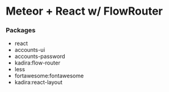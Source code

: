 # Meteor + React w/ FlowRouter

### Packages
* react
* accounts-ui
* accounts-password
* kadira:flow-router
* less
* fortawesome:fontawesome
* kadira:react-layout